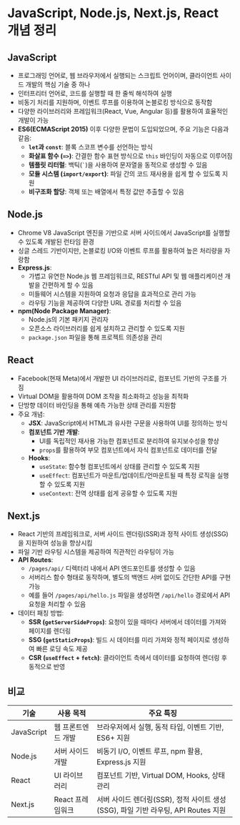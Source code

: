 # JavaScript, Node.js, Next.js, React 개념 정리

## JavaScript
- 프로그래밍 언어로, 웹 브라우저에서 실행되는 스크립트 언어이며, 클라이언트 사이드 개발의 핵심 기술 중 하나
- 인터프리터 언어로, 코드를 실행할 때 한 줄씩 해석하여 실행
- 비동기 처리를 지원하며, 이벤트 루프를 이용하여 논블로킹 방식으로 동작함
- 다양한 라이브러리와 프레임워크(React, Vue, Angular 등)를 활용하여 효율적인 개발이 가능
- **ES6(ECMAScript 2015)** 이후 다양한 문법이 도입되었으며, 주요 기능은 다음과 같음:
  - **`let`과 `const`**: 블록 스코프 변수를 선언하는 방식
  - **화살표 함수 (`=>`)**: 간결한 함수 표현 방식으로 `this` 바인딩이 자동으로 이루어짐
  - **템플릿 리터럴**: 백틱(``` ` ```)을 사용하여 문자열을 동적으로 생성할 수 있음
  - **모듈 시스템 (`import/export`)**: 파일 간의 코드 재사용을 쉽게 할 수 있도록 지원
  - **비구조화 할당**: 객체 또는 배열에서 특정 값만 추출할 수 있음

## Node.js
- Chrome V8 JavaScript 엔진을 기반으로 서버 사이드에서 JavaScript를 실행할 수 있도록 개발된 런타임 환경
- 싱글 스레드 기반이지만, 논블로킹 I/O와 이벤트 루프를 활용하여 높은 처리량을 자랑함
- **Express.js**:
  - 가볍고 유연한 Node.js 웹 프레임워크로, RESTful API 및 웹 애플리케이션 개발을 간편하게 할 수 있음
  - 미들웨어 시스템을 지원하여 요청과 응답을 효과적으로 관리 가능
  - 라우팅 기능을 제공하여 다양한 URL 경로를 처리할 수 있음
- **npm(Node Package Manager)**:
  - Node.js의 기본 패키지 관리자
  - 오픈소스 라이브러리를 쉽게 설치하고 관리할 수 있도록 지원
  - `package.json` 파일을 통해 프로젝트 의존성을 관리

## React
- Facebook(현재 Meta)에서 개발한 UI 라이브러리로, 컴포넌트 기반의 구조를 가짐
- Virtual DOM을 활용하여 DOM 조작을 최소화하고 성능을 최적화
- 단방향 데이터 바인딩을 통해 예측 가능한 상태 관리를 지원함
- 주요 개념:
  - **JSX**: JavaScript에서 HTML과 유사한 구문을 사용하여 UI를 정의하는 방식
  - **컴포넌트 기반 개발**:
    - UI를 독립적인 재사용 가능한 컴포넌트로 분리하여 유지보수성을 향상
    - `props`를 활용하여 부모 컴포넌트에서 자식 컴포넌트로 데이터를 전달
  - **Hooks**:
    - `useState`: 함수형 컴포넌트에서 상태를 관리할 수 있도록 지원
    - `useEffect`: 컴포넌트가 마운트/업데이트/언마운트될 때 특정 로직을 실행할 수 있도록 지원
    - `useContext`: 전역 상태를 쉽게 공유할 수 있도록 지원

## Next.js
- React 기반의 프레임워크로, 서버 사이드 렌더링(SSR)과 정적 사이트 생성(SSG)을 지원하여 성능을 향상시킴
- 파일 기반 라우팅 시스템을 제공하여 직관적인 라우팅이 가능
- **API Routes**:
  - `/pages/api/` 디렉터리 내에서 API 엔드포인트를 생성할 수 있음
  - 서버리스 함수 형태로 동작하며, 별도의 백엔드 서버 없이도 간단한 API를 구현 가능
  - 예를 들어 `/pages/api/hello.js` 파일을 생성하면 `/api/hello` 경로에서 API 요청을 처리할 수 있음
- 데이터 패칭 방법:
  - **SSR (`getServerSideProps`)**: 요청이 있을 때마다 서버에서 데이터를 가져와 페이지를 렌더링
  - **SSG (`getStaticProps`)**: 빌드 시 데이터를 미리 가져와 정적 페이지로 생성하여 빠른 로딩 속도 제공
  - **CSR (`useEffect` + `fetch`)**: 클라이언트 측에서 데이터를 요청하여 렌더링 후 동적으로 반영

## 비교
| 기술     | 사용 목적 | 주요 특징 |
|----------|----------|----------|
| JavaScript | 웹 프론트엔드 개발 | 브라우저에서 실행, 동적 타입, 이벤트 기반, ES6+ 지원 |
| Node.js | 서버 사이드 개발 | 비동기 I/O, 이벤트 루프, npm 활용, Express.js 지원 |
| React | UI 라이브러리 | 컴포넌트 기반, Virtual DOM, Hooks, 상태 관리 |
| Next.js | React 프레임워크 | 서버 사이드 렌더링(SSR), 정적 사이트 생성(SSG), 파일 기반 라우팅, API Routes 지원 |